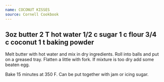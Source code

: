 ```yaml
---
name: COCONUT KISSES
source: Cornell Cookbook
---
```

3oz butter
2 T hot water
1/2 c sugar
1 c flour
3/4 c coconut
1 t baking powder
---
Melt butter with hot water and mix in dry ingredients.  Roll into balls and put on a greased tray.  Flatten a little with fork.  If mixture is too dry add some beaten egg.

Bake 15 minutes at 350 F.  Can be put together with jam or icing sugar.

